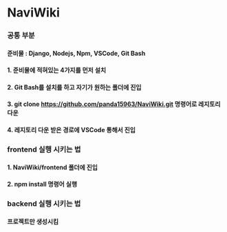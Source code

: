 # NaviWiki
### 공통 부분
#### 준비물 : Django, Nodejs, Npm, VSCode, Git Bash
#### 1. 준비물에 적혀있는 4가지를 먼저 설치
#### 2. Git Bash를 설치를 하고 자기가 원하는 폴더에 진입
#### 3. git clone https://github.com/panda15963/NaviWiki.git 명령어로 레지토리 다운
#### 4. 레지토리 다운 받은 경로에 VSCode 통해서 진입
### frontend 실행 시키는 법
#### 1. NaviWiki/frontend 폴더에 진입
#### 2. npm install 명령어 실행
### backend 실행 시키는 법
#### 프로젝트만 생성시킴
